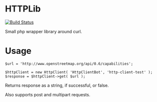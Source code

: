 HTTPLib
=======

[![Build Status](https://travis-ci.org/filbertkm/HttpLib.svg?branch=master)](https://travis-ci.org/filbertkm/HttpLib)

Small php wrapper library around curl.

# Usage

```
$url = 'http://www.openstreetmap.org/api/0.6/capabilities';

$httpClient = new HttpClient( 'HttpClientBot', 'http-client-test' );
$response = $httpClient->get( $url );
```

Returns response as a string, if successful, or false.

Also supports post and multipart requests.
